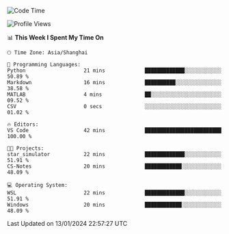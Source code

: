 <!--START_SECTION:waka-->
![Code Time](http://img.shields.io/badge/Code%20Time-1%2C446%20hrs%2056%20mins-blue)

![Profile Views](http://img.shields.io/badge/Profile%20Views-0-blue)

📊 **This Week I Spent My Time On** 

```text
🕑︎ Time Zone: Asia/Shanghai

💬 Programming Languages: 
Python                   21 mins             █████████████░░░░░░░░░░░░   50.89 % 
Markdown                 16 mins             ██████████░░░░░░░░░░░░░░░   38.58 % 
MATLAB                   4 mins              ██░░░░░░░░░░░░░░░░░░░░░░░   09.52 % 
CSV                      0 secs              ░░░░░░░░░░░░░░░░░░░░░░░░░   01.02 % 

🔥 Editors: 
VS Code                  42 mins             █████████████████████████   100.00 % 

🐱‍💻 Projects: 
star_simulator           22 mins             █████████████░░░░░░░░░░░░   51.91 % 
CS-Notes                 20 mins             ████████████░░░░░░░░░░░░░   48.09 % 

💻 Operating System: 
WSL                      22 mins             █████████████░░░░░░░░░░░░   51.91 % 
Windows                  20 mins             ████████████░░░░░░░░░░░░░   48.09 % 
```


 Last Updated on 13/01/2024 22:57:27 UTC
<!--END_SECTION:waka-->